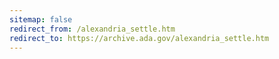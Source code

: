 ```yaml
---
sitemap: false 
redirect_from: /alexandria_settle.htm 
redirect_to: https://archive.ada.gov/alexandria_settle.htm 
---
```

